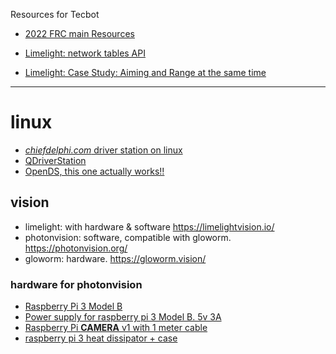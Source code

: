 Resources for Tecbot


- [2022 FRC main Resources](https://www.firstinspires.org/robotics/frc/blog/2022-kickoff-so-close)


- [Limelight: network tables API](https://docs.limelightvision.io/en/latest/networktables_api.html)
- [Limelight: Case Study: Aiming and Range at the same time](https://docs.limelightvision.io/en/latest/cs_aimandrange.html)


---
# linux
- [*chiefdelphi.com* driver station on linux](https://www.chiefdelphi.com/t/driver-station-on-linux/368087/6)
- [QDriverStation](https://github.com/FRC-Utilities/QDriverStation)
- [OpenDS, this one actually works!!](https://github.com/Boomaa23/open-ds)


## vision
- limelight: with hardware & software  https://limelightvision.io/
- photonvision: software, compatible with gloworm. https://photonvision.org/
- gloworm: hardware. https://gloworm.vision/

### hardware for photonvision
- [Raspberry Pi 3 Model B](https://articulo.mercadolibre.com.mx/MLM-757739492-raspberry-pi3-modelo-b-1gb-ram-pi-3-b-3b-wifi-bluetooth-v12-_JM#position=15&search_layout=stack&type=item&tracking_id=8fdb443f-7563-4b7c-a48f-14468377b298)
- [Power supply for raspberry pi 3 Model B. 5v 3A](https://articulo.mercadolibre.com.mx/MLM-834083173-eliminador-5v-3a-microusb-raspberry-pi3-b-plus-fuente-pi3-_JM#position=6&search_layout=stack&type=item&tracking_id=e0c2b655-a7dd-4c7e-ae46-b9b8c984a7ed)
- [Raspberry Pi **CAMERA** v1 with 1 meter cable](https://articulo.mercadolibre.com.mx/MLM-808262093-camara-raspberry-pi-4-b-5mp-v13-cable-100cm-pi-4b-pi-3-b-1m-_JM?hide_psmb=true#reco_item_pos=11&reco_backend=best-seller&reco_backend_type=low_level&reco_client=highlights-rankings&reco_id=c600204f-75a7-4ff8-8d0b-e95ba5480875&tendency_print_id=3f7acbcd-81a5-4ad2-a516-3b9c8b70e5eb)
- [raspberry pi 3 heat dissipator + case](https://articulo.mercadolibre.com.mx/MLM-709531600-carcasa-case-raspberry-pi3-b-plus-disipador-de-calor-aluminio-_JM)

